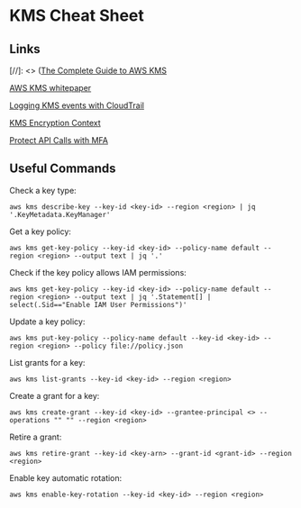# KMS Cheat Sheet

## Links

[//]: <> ([The Complete Guide to AWS KMS](https://blog.lightspin.io/the-complete-guide-to-aws-kms)

[AWS KMS whitepaper](https://d1.awsstatic.com/whitepapers/aws-kms-best-practices.pdf)

[Logging KMS events with CloudTrail](https://docs.aws.amazon.com/kms/latest/developerguide/logging-using-cloudtrail.html)

[KMS Encryption Context](https://docs.aws.amazon.com/kms/latest/developerguide/concepts.html#encrypt_context)

[Protect API Calls with MFA](https://aws.amazon.com/blogs/security/how-to-enable-mfa-protection-on-your-aws-api-calls/)

## Useful Commands
Check a key type:
```
aws kms describe-key --key-id <key-id> --region <region> | jq '.KeyMetadata.KeyManager'
```

Get a key policy:
```
aws kms get-key-policy --key-id <key-id> --policy-name default --region <region> --output text | jq '.'
```

Check if the key policy allows IAM permissions:
```
aws kms get-key-policy --key-id <key-id> --policy-name default --region <region> --output text | jq '.Statement[] | select(.Sid=="Enable IAM User Permissions")'
```

Update a key policy:
```
aws kms put-key-policy --policy-name default --key-id <key-id> --region <region> --policy file://policy.json
```

List grants for a key:
```
aws kms list-grants --key-id <key-id> --region <region>
```

Create a grant for a key:
```
aws kms create-grant --key-id <key-id> --grantee-principal <> --operations "" "" --region <region>
```

Retire a grant:
```
aws kms retire-grant --key-id <key-arn> --grant-id <grant-id> --region <region>
```

Enable key automatic rotation:
```
aws kms enable-key-rotation --key-id <key-id> --region <region>
```
